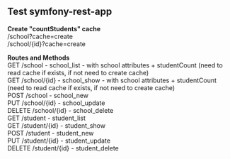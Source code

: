 <h2>Test symfony-rest-app</h2>

<strong>Create "countStudents" cache</strong><br>
/school?cache=create<br>
/school/{id}?cache=create<br>

<strong>Routes and Methods</strong><br>
GET /school - school_list - with school attributes + studentCount (need to read cache if exists, if not need to create cache)<br>
GET /school/{id} - school_show - with school attributes + studentCount (need to read cache if exists, if not need to create cache)<br>
POST /school - school_new<br>
PUT /school/{id} - school_update<br>
DELETE /school/{id} - school_delete<br>
GET /student - student_list<br>
GET /student/{id} - student_show<br>
POST /student - student_new<br>
PUT /student/{id} - student_update<br>
DELETE /student/{id} - student_delete<br>
